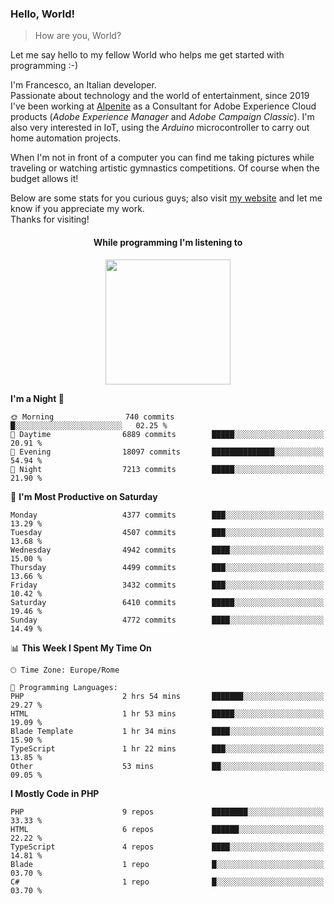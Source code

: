 ### Hello, World!

> How are you, World?

Let me say hello to my fellow World who helps me get started with programming :-)

I'm Francesco, an Italian developer.  
Passionate about technology and the world of entertainment, since 2019 I've been working at [Alpenite](https://www.alpenite.com) as a Consultant for Adobe Experience Cloud products (*Adobe Experience Manager* and *Adobe Campaign Classic*). I'm also very interested in IoT, using the *Arduino* microcontroller to carry out home automation projects.

When I'm not in front of a computer you can find me taking pictures while traveling or watching artistic gymnastics competitions. Of course when the budget allows it!

Below are some stats for you curious guys; also visit [my website](https://www.francescorega.eu) and let me know if you appreciate my work.  
Thanks for visiting!

<div align="center">
  <h4>While programming I'm listening to</h4>
  <a href="https://apps.francescorega.eu/now-playing/11147232609" target="_blank"><img src="https://apps.francescorega.eu/now-playing/11147232609" width="200"></a>
</div>

<!--START_SECTION:waka-->
**I'm a Night 🦉** 

```text
🌞 Morning                740 commits         █░░░░░░░░░░░░░░░░░░░░░░░░   02.25 % 
🌆 Daytime                6889 commits        █████░░░░░░░░░░░░░░░░░░░░   20.91 % 
🌃 Evening                18097 commits       ██████████████░░░░░░░░░░░   54.94 % 
🌙 Night                  7213 commits        █████░░░░░░░░░░░░░░░░░░░░   21.90 % 
```
📅 **I'm Most Productive on Saturday** 

```text
Monday                   4377 commits        ███░░░░░░░░░░░░░░░░░░░░░░   13.29 % 
Tuesday                  4507 commits        ███░░░░░░░░░░░░░░░░░░░░░░   13.68 % 
Wednesday                4942 commits        ████░░░░░░░░░░░░░░░░░░░░░   15.00 % 
Thursday                 4499 commits        ███░░░░░░░░░░░░░░░░░░░░░░   13.66 % 
Friday                   3432 commits        ███░░░░░░░░░░░░░░░░░░░░░░   10.42 % 
Saturday                 6410 commits        █████░░░░░░░░░░░░░░░░░░░░   19.46 % 
Sunday                   4772 commits        ████░░░░░░░░░░░░░░░░░░░░░   14.49 % 
```


📊 **This Week I Spent My Time On** 

```text
🕑︎ Time Zone: Europe/Rome

💬 Programming Languages: 
PHP                      2 hrs 54 mins       ███████░░░░░░░░░░░░░░░░░░   29.27 % 
HTML                     1 hr 53 mins        █████░░░░░░░░░░░░░░░░░░░░   19.09 % 
Blade Template           1 hr 34 mins        ████░░░░░░░░░░░░░░░░░░░░░   15.90 % 
TypeScript               1 hr 22 mins        ███░░░░░░░░░░░░░░░░░░░░░░   13.85 % 
Other                    53 mins             ██░░░░░░░░░░░░░░░░░░░░░░░   09.05 % 
```

**I Mostly Code in PHP** 

```text
PHP                      9 repos             ████████░░░░░░░░░░░░░░░░░   33.33 % 
HTML                     6 repos             ██████░░░░░░░░░░░░░░░░░░░   22.22 % 
TypeScript               4 repos             ████░░░░░░░░░░░░░░░░░░░░░   14.81 % 
Blade                    1 repo              █░░░░░░░░░░░░░░░░░░░░░░░░   03.70 % 
C#                       1 repo              █░░░░░░░░░░░░░░░░░░░░░░░░   03.70 % 
```




<!--END_SECTION:waka-->
